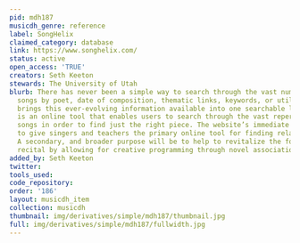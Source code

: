 ```yaml
---
pid: mdh187
musicdh_genre: reference
label: SongHelix
claimed_category: database
link: https://www.songhelix.com/
status: active
open_access: 'TRUE'
creators: Seth Keeton
stewards: The University of Utah
blurb: There has never been a simple way to search through the vast number of art
  songs by poet, date of composition, thematic links, keywords, or utility. SongHelix
  brings this ever-evolving information available into one searchable location. It
  is an online tool that enables users to search through the vast repertoire of art
  songs in order to find just the right piece. The website’s immediate purpose is
  to give singers and teachers the primary online tool for finding related repertoire.
  A secondary, and broader purpose will be to help to revitalize the form of voice
  recital by allowing for creative programming through novel associations.
added_by: Seth Keeton
twitter:
tools_used:
code_repository:
order: '186'
layout: musicdh_item
collection: musicdh
thumbnail: img/derivatives/simple/mdh187/thumbnail.jpg
full: img/derivatives/simple/mdh187/fullwidth.jpg
---
```

